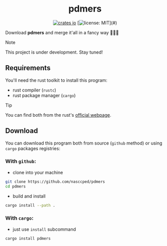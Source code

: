 <div align="center">

# pdmers

[![crates io](https://img.shields.io/crates/v/pdmers.svg)](https://crates.io/crates/pdmers)
[![license: MIT](https://img.shields.io/badge/license-MIT-blue?)](#)

</div>

Download **pdmers** and merge it'all in a fancy way 🎉🎉🎉

> [!NOTE]
>
> This project is under development. Stay tuned!

## Requirements

You'll need the rust toolkit to install this program:
- rust compiler (`rustc`)
- rust package manager (`cargo`)

> [!TIP]
>
> You can find both from the rust's
> [official webpage](https://www.rust-lang.org/).

## Download

You can download this program both from source (`github` method) or
using `cargo` packages registries:

### With `github`:

- clone into your machine

```sh
git clone https://github.com/nasccped/pdmers
cd pdmers
```

- build and install

```sh
cargo install --path .
```

### With `cargo`:

- just use `install` subcommand

```sh
cargo install pdmers
```
